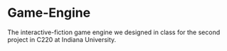 # Game-Engine
The interactive-fiction game engine we designed in class for the second project in C220 at Indiana University.



